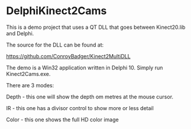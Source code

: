 # DelphiKinect2Cams

This is a demo project that uses a QT DLL that goes between Kinect20.lib and Delphi.

The source for the DLL can be found at:

https://github.com/ConroyBadger/Kinect2MultiDLL

The demo is a Win32 application written in Delphi 10. Simply run Kinect2Cams.exe.

There are 3 modes:

Depth - this one will show the depth om metres at the mouse cursor.

IR - this one has a divisor control to show more or less detail

Color - this one shows the full HD color image








